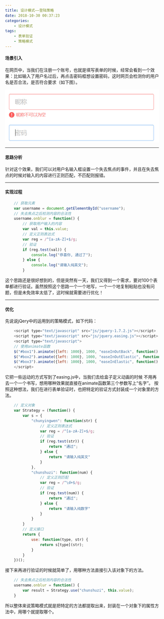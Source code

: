 ```yaml
---
title: 设计模式——登陆策略
date: 2018-10-30 00:37:23
categories:
	- 设计模式
tags: 
	- 表单验证
	- 策略模式
---
```


#### 场景引入
在网页中，当我们在注册一个账号，也就是填写表单的时候，经常会看到一个效果：比如输入了用户名过后，再点击密码框想设置密码，这时网页会检测你的用户名是否合法，是否符合要求（如下图）。

![实例图片](设计模式——登陆策略/form.jpg)
<!-- more -->
______________________________________________________
#### 思路分析
针对这个效果，我们可以对用户名输入框设置一个失去焦点的事件，并且在失去焦点的时候对输入的内容进行正则匹配，不匹配则报错。
______________________________________________________
#### 实现过程
```javascript
	// 获取元素
	var username = document.getElementById("username");
	// 失去焦点之后检测内容的合法性
	username.onblur = function() {
		// 获取用户输入的内容
		var val = this.value;
		// 定义正则表达式
		var reg = /^[a-zA-Z]+$/g;
		// 验证
		if (reg.test(val)) {
			console.log("恭喜你, 通过了");
		} else {
			console.log("请输入纯英文");
		}
```
这个思路还是很好想到的，但是突然有一天，我们又得到一个需求，要对100个表单都进行验证。虽然按照这个思路一个一个地写，一个一个地复制粘贴也没有问题，但是未免效率太低了，这时候就需要进行优化！
______________________________________________________
#### 优化
先说说jQery中的运用到的策略模式，如下代码：
```javascript
    <script type="text/javascript" src="js/jquery-1.7.2.js"></script>
    <script type="text/javascript" src="js/jquery.easing.js"></script>
    <script type="text/javascript">
    // 使用animate函数
    $("#box1").animate({left: 1000}, 1000, "easeInOutBack", function() {});
    $("#box2").animate({left: 1000}, 1000, "easeInOutElastic", function() {});
    $("#box3").animate({left: 1000}, 1000, "easeInElastic", function() {});
    </script>
```
它把一些运动的方式写到了easing.js中，当我们去给盒子定义动画的时候
不用再去一个一个书写，想用哪种效果就直接在animate函数第三个参数写上“名字”。
按照这种想法，我们在进行表单验证时，也把特定的验证方式封装成一个对象里的方法。
```javascript
	// 定义对象
	var Strategy = (function() {
		var s = {
			"chunyingwen": function(str) {
				// 定义正则表达式
				var reg = /^[a-zA-Z]+$/g;
				// 验证
				if (reg.test(str)) {
					return "通过";
				} else {
					return "请输入纯英文"
				}
			},
			"chunshuzi": function(num) {
				// 定义正则匹配
				var reg = /^\d+$/g;
				// 验证
				if (reg.test(num)) {
					return "通过";
				} else {
					return "请输入纯数字"
				}
			}
		}
		// 定义接口
		return {
			use: function(type, str) {
				return s[type](str);
			}
		}
    })();
```
接下来再进行验证的时候就简单了，用哪种方法直接引入该对象下的方法。
```javascript
	// 失去焦点之后检测内容的合法性
	username.onblur = function() {
		var result = Strategy.use("chunshuzi", this.value);	
	}
```
所以整体来说策略模式就是把特定的方法都提取出来，封装在一个对象下的属性方法中，用哪个就提取哪个。